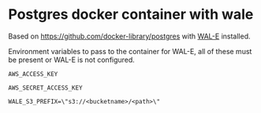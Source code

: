 # Postgres docker container with wale

Based on https://github.com/docker-library/postgres with [WAL-E](https://github.com/wal-e/wal-e) installed.

Environment variables to pass to the container for WAL-E, all of these must be present or WAL-E is not configured.

`AWS_ACCESS_KEY`

`AWS_SECRET_ACCESS_KEY`

`WALE_S3_PREFIX=\"s3://<bucketname>/<path>\"`